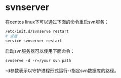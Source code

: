 # svnserver

在centos linux下可以通过下面的命令重启svn服务：

```bash
/etc/init.d/svnserve restart
# 或者
service svnserver restart

```

启动svn服务器可以使用下面命令：

```
svnserve -d -r=/your svn path
```

-d参数表示以守护进程形式运行-r指定svn数据库的路径。

